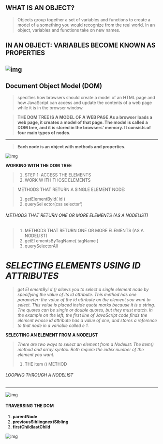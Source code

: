 ## WHAT IS AN OBJECT?
> Objects group together a set of variables and functions to create a model of a something you would recognize from the real world. In an object, 
variables and functions take on new names.

 IN AN OBJECT: VARIABLES BECOME 
KNOWN AS PROPERTIES 
-------------------
![img](https://res.cloudinary.com/practicaldev/image/fetch/s--rJeH0yGE--/c_limit%2Cf_auto%2Cfl_progressive%2Cq_auto%2Cw_880/https://thepracticaldev.s3.amazonaws.com/i/t52ni02srb8688lh3eh8.png)
---------

##  Document Object Model (DOM)
> specifies 
how browsers should create a model of an HTML 
page and how JavaScript can access and update the 
contents of a web page while it is in the browser window. 


> **THE DOM TREE IS A 
MODEL OF A WEB PAGE**
> **As a browser loads a web page, it creates a model of that page. 
The model is called a DOM tree, and it is stored in the browsers' memory. 
It consists of four main types of nodes.**
---------------

> **Each node is an object with methods and properties.**

![img](https://res.cloudinary.com/practicaldev/image/fetch/s--B2Ts1hyb--/c_limit%2Cf_auto%2Cfl_progressive%2Cq_auto%2Cw_880/http://i67.tinypic.com/2nqegt2.jpg)

**WORKING WITH THE DOM TREE**
> 1. STEP 1: ACCESS THE ELEMENTS 
> 2. WORK W ITH THOSE ELEMENTS


> METHODS THAT RETURN A SINGLE ELEMENT NODE: 
> 1. getElementByld( id )
> 2. querySel ector(css selector') 

###### METHODS THAT RETURN ONE OR MORE ELEMENTS (AS A NODELIST)

> 1. METHODS THAT RETURN ONE OR MORE ELEMENTS (AS A NODELIST)
> 2. getEl ementsByTagName( tagName )
> 3. querySelectorAll 



# *SELECTING ELEMENTS USING ID ATTRIBUTES*
> *get El ementByi d () allows you 
to select a single element node 
by specifying the value of its 
id attribute. 
This method has one parameter: 
the value of the id attribute on 
the element you want to select. 
This value is placed inside quote 
marks because it is a string. The 
quotes can be single or double 
quotes, but they must match. 
In the example on the left, the 
first line of JavaScript code finds 
the element whose id attribute 
has a value of one, and stores 
a reference to that node in a 
variable called e 1.*


**SELECTING AN ELEMENT 
FROM A NODELIST**

> *There are two ways to select an element from a Nodelist: 
The item() method and array syntax. 
Both require the index number of the element you want.*
> 1. THE item () METHOD



###### LOOPING THROUGH A NODELIST
-------------------

![img](https://www.codegrepper.com/codeimages/loop-through-html-nodelist.png)


#### TRAVERSING THE DOM 
1. **parentNode**
2. **previousSiblingnextSibling**
3. **firstChildlastChild**


![img]()